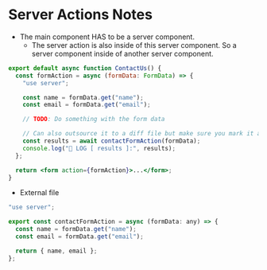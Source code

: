# Server Actions Notes

- The main component HAS to be a server component.
  - The server action is also inside of this server component. So a server component inside of another server component.

```jsx
export default async function ContactUs() {
  const formAction = async (formData: FormData) => {
    "use server";

    const name = formData.get("name");
    const email = formData.get("email");

    // TODO: Do something with the form data

    // Can also outsource it to a diff file but make sure you mark it as a use server directive
    const results = await contactFormAction(formData);
    console.log("📗 LOG [ results ]:", results);
  };

  return <form action={formAction}>...</form>;
}
```

- External file

```jsx
"use server";

export const contactFormAction = async (formData: any) => {
  const name = formData.get("name");
  const email = formData.get("email");

  return { name, email };
};
```
